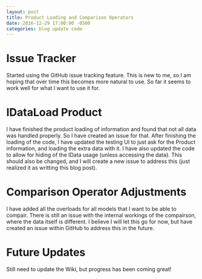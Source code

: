 ```yaml
---
layout: post
title: Product Loading and Comparison Operators
date: 2016-12-29 17:00:00 -0500
categories: blog update code
---
```


# Issue Tracker

Started using the GitHub issue tracking feature. This is new to me, so I am hoping that over time this becomes more natural to use. So far it seems to work well for what I want to use it for.

# IDataLoad Product

I have finished the product loading of information and found that not all data was handled properly. So I have created an issue for that. After finishing the loading of the code, I have updated the testing UI to just ask for the Product information, and loading the extra data with it. I have also updated the code to allow for hiding of the IData usage (unless accessing the data). This should also be changed, and I will create a new issue to address this (just realized it as writting this blog post).

# Comparison Operator Adjustments

I have added all the overloads for all models that I want to be able to compair. There is still an issue with the internal workings of the compairson, where the data itself is different. I believe I will let this go for now, but have created an issue within GitHub to address this in the future.

# Future Updates

Still need to update the Wiki, but progress has been coming great!
